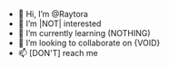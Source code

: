 - 👋 Hi, I’m @Raytora
- 👀 I’m |NOT| interested
- 🌱 I’m currently learning (NOTHING)
- 💞️ I’m looking to collaborate on {VOID}
- 📫 [DON'T] reach me 
